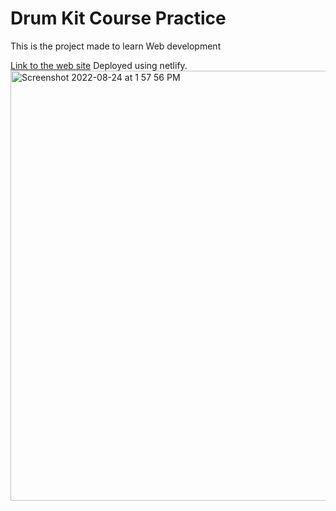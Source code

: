 # Drum Kit Course Practice
This is the project made to learn Web development 


[Link to the web site](https://sidrasadrumkitpractice.netlify.app/)
Deployed using netlify.
<img width="688" alt="Screenshot 2022-08-24 at 1 57 56 PM" src="https://user-images.githubusercontent.com/59216817/186369704-ac828bf9-02a4-403e-8d52-eefa9f44a010.png">
